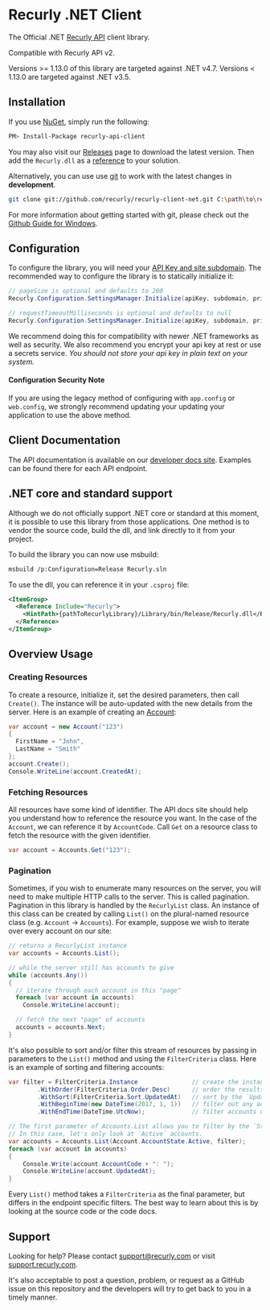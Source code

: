 # Recurly .NET Client

The Official .NET [Recurly API](https://dev.recurly.com/docs/getting-started) client library.

Compatible with Recurly API v2.

Versions >= 1.13.0 of this library are targeted against .NET v4.7.
Versions < 1.13.0 are targeted against .NET v3.5.

## Installation

If you use [NuGet](http://www.nuget.org/), simply run the following:

```sh
PM> Install-Package recurly-api-client
```

You may also visit our [Releases](https://github.com/recurly/recurly-client-net/releases) page to
download the latest version. Then add the `Recurly.dll` as a
[reference](http://msdn.microsoft.com/en-us/library/hh708954.aspx) to your solution.

Alternatively, you can use use [git](http://git-scm.com/) to work with the latest changes in **development**.

```sh
git clone git://github.com/recurly/recurly-client-net.git C:\path\to\recurly
```

For more information about getting started with git, please check out the
[Github Guide for Windows](http://github.com/guides/using-git-and-github-for-the-windows-for-newbies).

## Configuration

To configure the library, you will need your [API Key and site subdomain](https://app.recurly.com/go/developer/api_access).
The recommended way to configure the library is to statically initialize it:

```csharp
// pageSize is optional and defaults to 200
Recurly.Configuration.SettingsManager.Initialize(apiKey, subdomain, privateKey, pageSize);
```

```csharp
// requestTimeoutMilliseconds is optional and defaults to null
Recurly.Configuration.SettingsManager.Initialize(apiKey, subdomain, privateKey, pageSize, requestTimeoutMilliseconds);
```

We recommend doing this for compatibility with newer .NET frameworks as well as security. We also recommend you encrypt
your api key at rest or use a secrets service. *You should not store your api key in plain text on your system.*

#### Configuration Security Note

If you are using the legacy method of configuring with `app.config` or `web.config`, we strongly recommend updating your
updating your application to use the above method.

## Client Documentation

The API documentation is available on our [developer docs site](https://dev.recurly.com/docs/getting-started). Examples can be found there for each API endpoint.

## .NET core and standard support

Although we do not officially support .NET core or standard at this moment, it is possible to use this library
from those applications. One method is to vendor the source code, build the dll, and link directly to it from
your project.

To build the library you can now use msbuild:

```bash
msbuild /p:Configuration=Release Recurly.sln
```

To use the dll, you can reference it in your `.csproj` file:

```xml
<ItemGroup>
  <Reference Include="Recurly">
    <HintPath>{pathToRecurlyLibrary}/Library/bin/Release/Recurly.dll</HintPath>
  </Reference>
</ItemGroup>
```

## Overview Usage

### Creating Resources

To create a resource, initialize it, set the desired parameters, then call `Create()`.
The instance will be auto-updated with the new details from the server. Here is an
example of creating an [Account](https://dev.recurly.com/docs/create-an-account):

```c#
var account = new Account("123")
{
  FirstName = "John",
  LastName = "Smith"
};
account.Create();
Console.WriteLine(account.CreatedAt);
```

### Fetching Resources

All resources have some kind of identifier. The API docs site should help you understand how to reference
the resource you want. In the case of the `Account`, we can reference it by `AccountCode`. Call `Get` on a
resource class to fetch the resource with the given identifier.

```c#
var account = Accounts.Get("123");
```

### Pagination

Sometimes, if you wish to enumerate many resources on the server, you will need to make multiple HTTP calls to the server.
This is called pagination. Pagination in this library is handled by the `RecurlyList` class. An instance of this class can be
created by calling `List()` on the plural-named resource class (e.g. `Account` -> `Accounts`). For example, suppose we wish to
iterate over every account on our site:

```c#
// returns a RecurlyList instance
var accounts = Accounts.List();

// while the server still has accounts to give
while (accounts.Any())
{
  // iterate through each account in this "page"
  foreach (var account in accounts)
    Console.WriteLine(account);

  // fetch the next "page" of accounts
  accounts = accounts.Next;
}
```

It's also possible to sort and/or filter this stream of resources by passing in parameters to the `List()` method and
using the `FilterCriteria` class. Here is an example of sorting and filtering accounts:

```c#
var filter = FilterCriteria.Instance               // create the instance
        .WithOrder(FilterCriteria.Order.Desc)      // order the results in "descending" order
        .WithSort(FilterCriteria.Sort.UpdatedAt)   // sort by the `UpdatedAt` property
        .WithBeginTime(new DateTime(2017, 1, 1))   // filter out any accounts updated before January 1st, 2017
        .WithEndTime(DateTime.UtcNow);             // filter accounts updated to this moment (could be any date after `BeginTime`)

// The first parameter of Accounts.List allows you to filter by the `State` of the account.
// In this case, let's only look at `Active` accounts.
var accounts = Accounts.List(Account.AccountState.Active, filter);
foreach (var account in accounts)
{
    Console.Write(account.AccountCode + ": ");
    Console.WriteLine(account.UpdatedAt);
}
```

Every `List()` method takes a `FilterCriteria` as the final parameter, but differs in the endpoint specific filters.
The best way to learn about this is by looking at the source code or the code docs.

## Support

Looking for help? Please contact [support@recurly.com](mailto:support@recurly.com) or visit
[support.recurly.com](https://support.recurly.com).

It's also acceptable to post a question, problem, or request as a GitHub issue on this repository and the developers
will try to get back to you in a timely manner.
